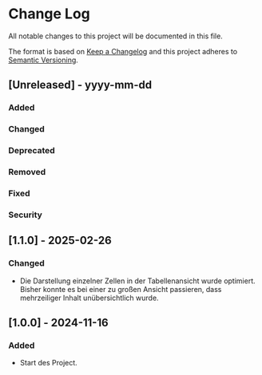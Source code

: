 # Change Log

All notable changes to this project will be documented in this file.

The format is based on [Keep a Changelog](http://keepachangelog.com/)
and this project adheres to [Semantic Versioning](http://semver.org/).

## [Unreleased] - yyyy-mm-dd

### Added
### Changed
### Deprecated
### Removed
### Fixed
### Security

## [1.1.0] - 2025-02-26

### Changed

- Die Darstellung einzelner Zellen in der Tabellenansicht wurde optimiert. Bisher konnte es bei einer zu großen Ansicht passieren, dass mehrzeiliger Inhalt unübersichtlich wurde.


## [1.0.0] - 2024-11-16

### Added

- Start des Project.
